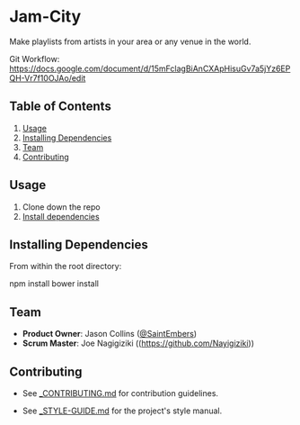 # Jam-City

Make playlists from artists in your area or any venue in the world.

Git Workflow: https://docs.google.com/document/d/15mFclagBiAnCXApHisuGv7a5jYz6EPQH-Vr7f10OJAo/edit

## Table of Contents

1. [Usage](#usage)
1. [Installing Dependencies](#installing-dependencies)
1. [Team](#team)
1. [Contributing](#contributing)

## Usage

1. Clone down the repo
1. [Install dependencies](#installing-dependencies)


## Installing Dependencies

From within the root directory:


npm install
bower install


## Team

  - __Product Owner__: Jason Collins ([@SaintEmbers](https://github.com/SaintEmbers))
  - __Scrum Master__: Joe Nagigiziki ((https://github.com/Nayigiziki))

## Contributing

- See [_CONTRIBUTING.md](_CONTRIBUTING.md) for contribution guidelines.

- See [_STYLE-GUIDE.md](_STYLE-GUIDE.md) for the project's style manual.
